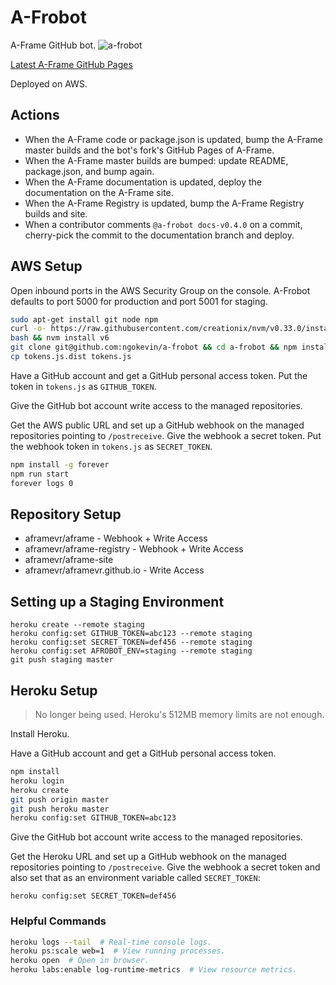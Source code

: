 # A-Frobot

A-Frame GitHub bot.
![a-frobot](https://avatars0.githubusercontent.com/u/24716791?v=3&s=460)

[Latest A-Frame GitHub Pages](https://a-frobot.github.io/aframe/)

Deployed on AWS.

## Actions

- When the A-Frame code or package.json is updated, bump the A-Frame master
  builds and the bot's fork's GitHub Pages of A-Frame.
- When the A-Frame master builds are bumped: update README, package.json, and bump again.
- When the A-Frame documentation is updated, deploy the documentation on the A-Frame site.
- When the A-Frame Registry is updated, bump the A-Frame Registry builds and site.
- When a contributor comments `@a-frobot docs-v0.4.0` on a commit, cherry-pick
  the commit to the documentation branch and deploy.

## AWS Setup

Open inbound ports in the AWS Security Group on the console. A-Frobot defaults
to port 5000 for production and port 5001 for staging.

```sh
sudo apt-get install git node npm
curl -o- https://raw.githubusercontent.com/creationix/nvm/v0.33.0/install.sh | bash
bash && nvm install v6
git clone git@github.com:ngokevin/a-frobot && cd a-frobot && npm install
cp tokens.js.dist tokens.js
```

Have a GitHub account and get a GitHub personal access token. Put the token
in `tokens.js` as `GITHUB_TOKEN`.

Give the GitHub bot account write access to the managed repositories.

Get the AWS public URL and set up a GitHub webhook on the managed repositories
pointing to `/postreceive`. Give the webhook a secret token. Put the webhook
token in `tokens.js` as `SECRET_TOKEN`.

```sh
npm install -g forever
npm run start
forever logs 0
```

## Repository Setup

- aframevr/aframe - Webhook + Write Access
- aframevr/aframe-registry - Webhook + Write Access
- aframevr/aframe-site
- aframevr/aframevr.github.io - Write Access

## Setting up a Staging Environment

```
heroku create --remote staging
heroku config:set GITHUB_TOKEN=abc123 --remote staging
heroku config:set SECRET_TOKEN=def456 --remote staging
heroku config:set AFROBOT_ENV=staging --remote staging
git push staging master
```

## Heroku Setup

> No longer being used. Heroku's 512MB memory limits are not enough.

Install Heroku.

Have a GitHub account and get a GitHub personal access token.

```sh
npm install
heroku login
heroku create
git push origin master
git push heroku master
heroku config:set GITHUB_TOKEN=abc123
```

Give the GitHub bot account write access to the managed repositories.

Get the Heroku URL and set up a GitHub webhook on the managed repositories
pointing to `/postreceive`. Give the webhook a secret token and also set that
as an environment variable called `SECRET_TOKEN`:

```
heroku config:set SECRET_TOKEN=def456
```

### Helpful Commands

```sh
heroku logs --tail  # Real-time console logs.
heroku ps:scale web=1  # View running processes.
heroku open  # Open in browser.
heroku labs:enable log-runtime-metrics  # View resource metrics.
```

